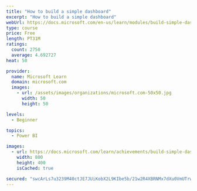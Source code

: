 ```yaml
---
title: "How to build a simple dashboard"
excerpt: "How to build a simple dashboard"
webUrl: https://docs.microsoft.com/en-us/learn/modules/build-simple-dashboard/
type: course
price: Free
length: PT31M
ratings:
  count: 2750
  average: 4.692727
heat: 50

provider:
  name: Microsoft Learn
  domain: microsoft.com
  images:
    - url: /assets/images/organizations/microsoft.com-50x50.jpg
      width: 50
      height: 50

levels:
  - Beginner

topics:
  - Power BI

images:
  - url: https://docs.microsoft.com/learn/achievements/build-simple-dashboard-social.png
    width: 800
    height: 400
    isCached: true

secured: "swcArLs7u3239M40ctJE7JUiKobX2L9KIbe5b/21w2R4XBRNMx7dXu0VmUTrwbUU2B0WeQMAA1UHNB9rKkjDDtW+C4bGN2R+UvolAzakCOVBEkb9ubAhAkuX0DPVhv6S5mSZbNIFHEKFQhQd3ZC/9U3TpSlue/dnHEO49/Ra2/VPNJSKSH7ezeWIYLvQikvztcA3a2mfkjVBFT5IW2aHSIxlZfJvaDJeRKfoE6OXBqbu57U69urq7gSO95TEo2ADSUVFGRBUicR5AmZtivVVEeEbtdRxg/cD+eFu6DLY1OiFureEjC1yrFteBnGTf6vgBSJ6NkkmQjCzW1yodyjLJQJ6ikXepdT+piF2+XJxtQHYlm78lqGO3wba+iZnFB9rbgCjO6GGoLxw3+darbQwk3Clg7bg09XqhpA/v4hrvvE=;h+Z4AvpainJN6lPddO9fdw=="
---
```


